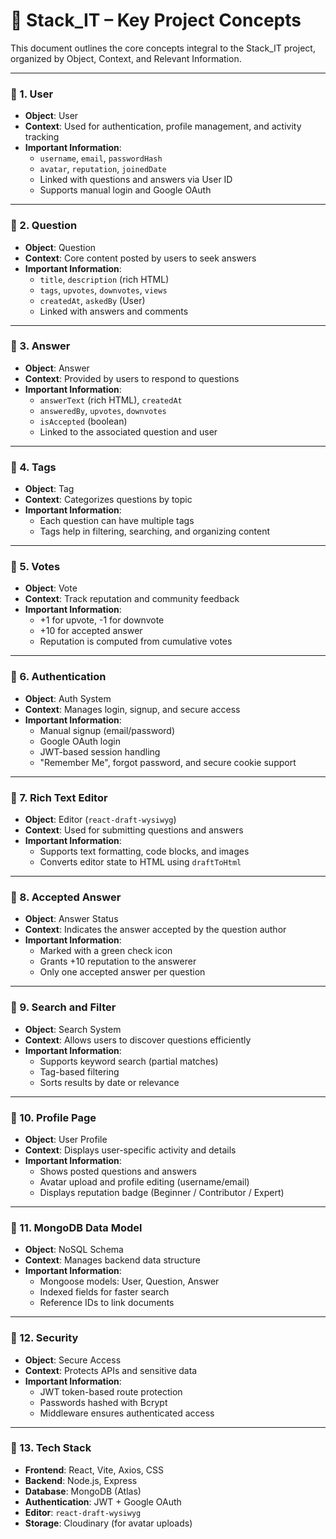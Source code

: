 # 📘 Stack_IT – Key Project Concepts

This document outlines the core concepts integral to the Stack_IT project, organized by Object, Context, and Relevant Information.

---

### 🔹 1. User

- **Object**: User  
- **Context**: Used for authentication, profile management, and activity tracking  
- **Important Information**:
  - `username`, `email`, `passwordHash`
  - `avatar`, `reputation`, `joinedDate`
  - Linked with questions and answers via User ID
  - Supports manual login and Google OAuth

---

### 🔹 2. Question

- **Object**: Question  
- **Context**: Core content posted by users to seek answers  
- **Important Information**:
  - `title`, `description` (rich HTML)
  - `tags`, `upvotes`, `downvotes`, `views`
  - `createdAt`, `askedBy` (User)
  - Linked with answers and comments

---

### 🔹 3. Answer

- **Object**: Answer  
- **Context**: Provided by users to respond to questions  
- **Important Information**:
  - `answerText` (rich HTML), `createdAt`
  - `answeredBy`, `upvotes`, `downvotes`
  - `isAccepted` (boolean)
  - Linked to the associated question and user

---

### 🔹 4. Tags

- **Object**: Tag  
- **Context**: Categorizes questions by topic  
- **Important Information**:
  - Each question can have multiple tags
  - Tags help in filtering, searching, and organizing content

---

### 🔹 5. Votes

- **Object**: Vote  
- **Context**: Track reputation and community feedback  
- **Important Information**:
  - +1 for upvote, -1 for downvote
  - +10 for accepted answer
  - Reputation is computed from cumulative votes

---

### 🔹 6. Authentication

- **Object**: Auth System  
- **Context**: Manages login, signup, and secure access  
- **Important Information**:
  - Manual signup (email/password)
  - Google OAuth login
  - JWT-based session handling
  - "Remember Me", forgot password, and secure cookie support

---

### 🔹 7. Rich Text Editor

- **Object**: Editor (`react-draft-wysiwyg`)  
- **Context**: Used for submitting questions and answers  
- **Important Information**:
  - Supports text formatting, code blocks, and images
  - Converts editor state to HTML using `draftToHtml`

---

### 🔹 8. Accepted Answer

- **Object**: Answer Status  
- **Context**: Indicates the answer accepted by the question author  
- **Important Information**:
  - Marked with a green check icon
  - Grants +10 reputation to the answerer
  - Only one accepted answer per question

---

### 🔹 9. Search and Filter

- **Object**: Search System  
- **Context**: Allows users to discover questions efficiently  
- **Important Information**:
  - Supports keyword search (partial matches)
  - Tag-based filtering
  - Sorts results by date or relevance

---

### 🔹 10. Profile Page

- **Object**: User Profile  
- **Context**: Displays user-specific activity and details  
- **Important Information**:
  - Shows posted questions and answers
  - Avatar upload and profile editing (username/email)
  - Displays reputation badge (Beginner / Contributor / Expert)

---

### 🔹 11. MongoDB Data Model

- **Object**: NoSQL Schema  
- **Context**: Manages backend data structure  
- **Important Information**:
  - Mongoose models: User, Question, Answer
  - Indexed fields for faster search
  - Reference IDs to link documents

---

### 🔹 12. Security

- **Object**: Secure Access  
- **Context**: Protects APIs and sensitive data  
- **Important Information**:
  - JWT token-based route protection
  - Passwords hashed with Bcrypt
  - Middleware ensures authenticated access

---

### 🔹 13. Tech Stack

- **Frontend**: React, Vite, Axios, CSS  
- **Backend**: Node.js, Express  
- **Database**: MongoDB (Atlas)  
- **Authentication**: JWT + Google OAuth  
- **Editor**: `react-draft-wysiwyg`  
- **Storage**: Cloudinary (for avatar uploads)
